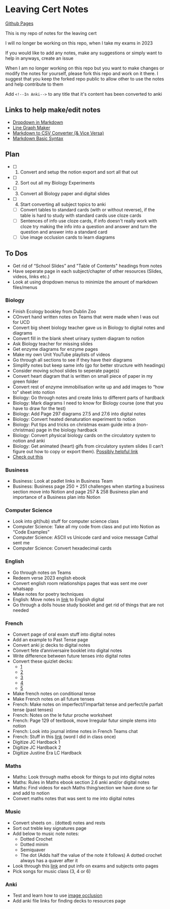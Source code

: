 # Leaving Cert Notes
[Github Pages](https://cutthroat78.github.io/Leaving-Cert-Notes/)

This is my repo of notes for the leaving cert

I will no longer be working on this repo, when I take my exams in 2023

If you would like to add any notes, make any suggestions or simply want to help in anyways, create an issue

When I am no longer working on this repo but you want to make changes or modify the notes for yourself, please fork this repo and work on it there. I suggest that you keep the forked repo public to allow other to use the notes and help contribute to them

Add ```<!--In Anki-->``` to any title that it's content has been converted to anki

<!-- Example of a comment -->
## Links to help make/edit notes
- [Dropdown in Markdown](https://dev.to/asyraf/how-to-add-dropdown-in-markdown-o78)
- [Line Graph Maker](https://www.rapidtables.com/tools/line-graph.html)
- [Markdown to CSV Converter (& Vice Versa)](https://tableconvert.com/markdown-to-csv)
- [Markdown Basic Syntax](https://www.markdownguide.org/basic-syntax/)
## Plan
- [ ] 1. Convert and setup the notion export and sort all that out
- [ ] 2. Sort out all my Biology Experiments
- [ ] 3. Convert all Biology paper and digital slides
- [ ] 4. Start converting all subject topics to anki
  - [ ] Convert tables to standard cards (with or without reverse), if the table is hard to study with standard cards use cloze cards
  - [ ] Sentences of info use cloze cards, if info doesn't really work with cloze try making the info into a question and answer and turn the question and answer into a standard card
  - [ ] Use image occlusion cards to learn diagrams
## To Dos
- Get rid of “School Slides” and "Table of Contents" headings from notes
- Have seperate page in each subject/chapter of other resources (Slides, videos, links etc.)
- Look at using dropdown menus to minimize the amount of markdown files/menus
### Biology
- Finish Ecology bookley from Dublin Zoo
- COnvert hand written notes on Teams that were made when I was out for UCD
- Convert big sheet biology teacher gave us in Biology to digital notes and diagrams
- Convert fill in the blank sheet urinary system diagram to notion
- Ask Biology teacher for missing slides
- Get enzyme diagrams for enzyme pages
- Make my own Unit YouTube playlists of videos
- Go through all sections to see if they have their diagrams
- Simplify notes but keep same info (go for better structure with headings)
- Consider moving school slides to seperate page(s)
- Convert heart diagram that is written on small piece of paper in my green folder
- Convert rest of enzyme immobilisation write up and add images to “how to” sheet into notion
- Biology: Go through notes and create links to different parts of hardback
- Biology: Mark diagrams I need to know for Biology course (one that you have to draw for the test)
- Biology: Add Page 297 diagrams 27.5 and 27.6 into digital notes
- Biology: Convert heated denaturation experiment to notion
- Biology: Put tips and tricks on christmas exam guide into a (non-christmas) page in the biology hardback
- Biology: Convert physical biology cards on the circulatory system to notion and anki
- Biology: Get animated (heart) gifs from circulatory system slides (I can’t figure out how to copy or export them). [Possibly helpful link](https://windowsreport.com/save-animated-gif-from-powerpoint/)
- [Check out this](https://studyclix.ie/discuss/Leaving-Cert-Biology/does-anyone-know-of-any-good-quizlet-accounts-to-study-for-biology)
### Business
- Business: Look at padlet links in Business Team
- Business: Business page 250 + 251 challenges when starting a business section move into Notion and page 257 & 258 Business plan and importance of a Business plan into Notion
### Computer Science
- Look into git(hub) stuff for computer science class
- Computer Science: Take all my code from class and put into Notion as “Code Examples”
- Computer Science: ASCII vs Unicode card and voice message Cathal sent me
- Computer Science: Convert hexadecimal cards
### English
- Go through notes on Teams
- Redeem verse 2023 english ebook
- Convert english room relationships pages that was sent me over whatsapp
- Make notes for poetry techniques
- English: Move notes in [link](https://www.aoifesnotes.com/leaving-cert/ordinary-level/Paper-Two/docs/comparative-study/Introduction%20to%20Comparative%20Study%20-2014.pdf) to English digital
- Go through a dolls house study booklet and get rid of things that are not needed
### French
- Convert page of oral exam stuff into digital notes
- Add an example to Past Tense page
- Convert anki jc decks to digital notes
- Convert fete d’anniversaire booklet into digital notes
- Write difference between future tenses into digital notes
- Convert these quizlet decks: 
  - [1](https://quizlet.com/_a5hp63?x=1jqt&i=3whdjx) 
  - [2](https://quizlet.com/_b6jeex?x=1jqt&i=3whdjx) 
  - [3](https://quizlet.com/_a7px8a?x=1jqt&i=3whdjx)
  - [4](https://quizlet.com/ie/553977705/la-question-dopinion-flash-cards/) 
  - [5](https://quizlet.com/_99oq03?x=1jqt&i=3whdjx)
- Make french notes on conditional tense
- Make French notes on all future tenses
- French: Make notes on imperfect/l’imparfait tense and perfect/le parfait tense (past tenses)
- French: Notes on the le futur proche worksheet
- French: Page 129 of textbook, move Irregular futur simple stems into notion
- French: Look into journal intime notes in French Teams chat
- French: Stuff in this [link](https://cdetb-my.sharepoint.com/personal/17matthewrenehan_clogherroadcc_ie/_layouts/15/doc.aspx?sourcedoc=%7Bd1105639-1571-4b56-a55c-44c4498a1576%7D&action=edit) (word I did in class once)
- Digitize JC Hardback 1
- Digitize JC Hardback 2
- Digitize Justine Era LC Hardback
### Maths
- Maths: Look through maths ebook for things to put into digital notes
- Maths: Rules in Maths ebook section 2.6 anki and/or digital notes
- Maths: Find videos for each Maths thing/section we have done so far and add to notion
- Convert maths notes that was sent to me into digital notes
### Music
- Convert sheets on . (dotted) notes and rests
- Sort out treble key signatures page
- Add below to music note notes:
  - Dotted Crochet
  - Dotted minim
  - Semiquaver
  - The dot (Adds half the value of the note it follows)
    A dotted crochet always has a quaver after it
- Look through this [link](https://www.curriculumonline.ie/Senior-cycle/Senior-Cycle-Subjects/Music/) and put info on exams and subjects onto pages
- Pick songs for music class (3, 4 or 6)
### Anki
- Test and learn how to use [image occlusion](https://ankiweb.net/shared/info/1111933094)
- Add anki file links for finding decks to resources page